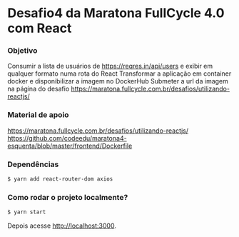 # Desafio4 da Maratona FullCycle 4.0 com React

### Objetivo

Consumir a lista de usuários de  https://reqres.in/api/users e exibir em qualquer formato numa rota do React
Transformar a aplicação em container docker e disponibilizar a imagem no DockerHub
Submeter a url da imagem na página do desafio https://maratona.fullcycle.com.br/desafios/utilizando-reactjs/

### Material de apoio
https://maratona.fullcycle.com.br/desafios/utilizando-reactjs/
https://github.com/codeedu/maratona4-esquenta/blob/master/frontend/Dockerfile

### Dependências
```bash
$ yarn add react-router-dom axios
```

### Como rodar o projeto localmente?
```bash
$ yarn start
```

Depois acesse [http://localhost:3000](http://localhost:3000).

